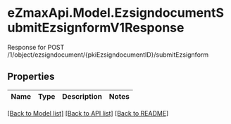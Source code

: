 # eZmaxApi.Model.EzsigndocumentSubmitEzsignformV1Response
Response for POST /1/object/ezsigndocument/{pkiEzsigndocumentID}/submitEzsignform

## Properties

Name | Type | Description | Notes
------------ | ------------- | ------------- | -------------

[[Back to Model list]](../README.md#documentation-for-models) [[Back to API list]](../README.md#documentation-for-api-endpoints) [[Back to README]](../README.md)

